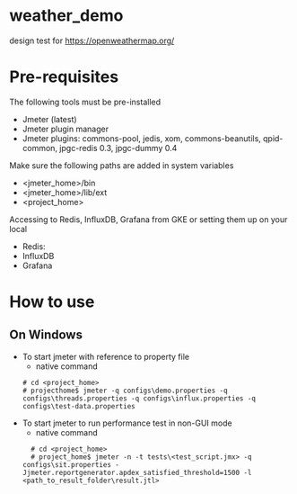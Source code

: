 # weather_demo
design test for https://openweathermap.org/


# Pre-requisites
The following tools must be pre-installed
* Jmeter (latest)
* Jmeter plugin manager
* Jmeter plugins: commons-pool, jedis, xom, commons-beanutils, qpid-common, jpgc-redis 0.3, jpgc-dummy 0.4

Make sure the following paths are added in system variables
* <jmeter_home>/bin
* <jmeter_home>/lib/ext
* <project_home>

Accessing to Redis, InfluxDB, Grafana from GKE or setting them up on your local
* Redis:
* InfluxDB
* Grafana

# How to use
## On Windows
* To start jmeter with reference to property file 
  * native command
  ```shell
  # cd <project_home>
  # projecthome$ jmeter -q configs\demo.properties -q configs\threads.properties -q configs\influx.properties -q configs\test-data.properties
  ```
* To start jmeter to run performance test in non-GUI mode
  * native command
  ```shell
	# cd <project_home>
	# project_home$ jmeter -n -t tests\<test_script.jmx> -q configs\sit.properties -Jjmeter.reportgenerator.apdex_satisfied_threshold=1500 -l <path_to_result_folder\result.jtl>
	```

